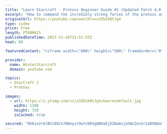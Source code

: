 ```yaml
---
title: "Learn Starcraft - Protoss Beginner Guide #1 (Updated Patch 4.0 FREE TO PLAY)"
excerpt: "How to command the incredibly strong forces of the protoss and cover weaknesses against the other inferior races. Updated for patch 4.0! This guide is not intended for COMPLETELY new players, but those who have played several games/campaign missions and grasp the very basics."
originalUrl: https://youtube.com/watch?v=x3ZkSX0tJg4
type: video
price: Free
length: PT49M41S
publishedDateTime: 2017-11-26T11:51:55Z
heat: 60

featuredContent: "<iframe width=\"800\" height=\"500\" frameborder=\"0\" src=\"https://www.youtube.com/embed/x3ZkSX0tJg4\" allow=\"accelerometer; autoplay; encrypted-media; gyroscope; picture-in-picture\" allowfullscreen></iframe>"

provider:
  name: WinterStarcraft
  domain: youtube.com

topics:
  - StarCraft 2
  - Protoss

images:
  - url: https://i.ytimg.com/vi/x3ZkSX0tJg4/maxresdefault.jpg
    width: 1280
    height: 720
    isCached: true

secured: "8X6ie2+AlBhlB9iVJ9Wnyxt9wYsbRXgQWOaEjDZAwmsjohWzZesSr2aD9QQwX3kmD1ENO6UGHHPy3b+D248ebW5TngiMDLg/s8Lzsvey3s7IRGbWedVSaS4Q7ifGjoEBkl03oIjNg+KPX0KYB3IxsW6WKO60d3l8YmKaQyRV6C5Wjx3yshJPQ9ym15+sPSnaEy7MzC44WJ2kD+420lSV6EsTy2jkclwLvASz2V59fmmRws/N3TVHg/9zQDtzDrXusPJyyWiVC48yB/TvrfDlOuUd+LSVM5cVoJvPXOaahZb69I8hu374dTaxaGVbyPIl3Caz4bA8Pb41jkOyD3HXbXNd4r9r9X09Jw2i84wFOGNlHIJUbOtHeSFe1JqCDvhWuPd98cU8o/gi9k1S/0cFIkfTILLZuL171hNGDrwtQjVlhmLHssw6bhau2wyK6ebJ;emfG4YWHTjljCjvPwL/iYQ=="
---
```


